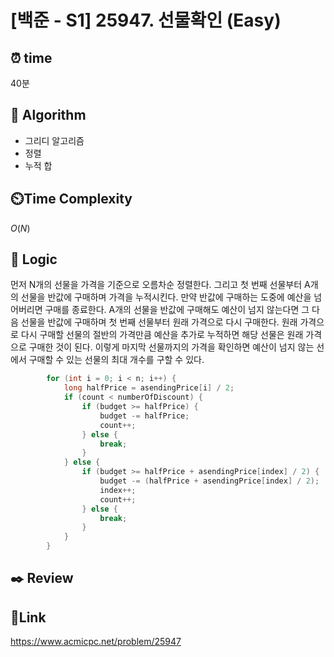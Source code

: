 # [백준 - S1] 25947. 선물확인 (Easy)

## ⏰ **time**

40분

## :pushpin: **Algorithm**

- 그리디 알고리즘
- 정렬
- 누적 합

## ⏲️**Time Complexity**

$O(N)$

## :round_pushpin: **Logic**

먼저 N개의 선물을 가격을 기준으로 오름차순 정렬한다.
그리고 첫 번째 선물부터 A개의 선물을 반값에 구매하며 가격을 누적시킨다.
만약 반값에 구매하는 도중에 예산을 넘어버리면 구매를 종료한다.
A개의 선물을 반값에 구매해도 예산이 넘지 않는다면 그 다음 선물을 반값에 구매하며 첫 번째 선물부터 원래 가격으로 다시 구매한다.
원래 가격으로 다시 구매할 선물의 절반의 가격만큼 예산을 추가로 누적하면 해당 선물은 원래 가격으로 구매한 것이 된다.
이렇게 마지막 선물까지의 가격을 확인하면 예산이 넘지 않는 선에서 구매할 수 있는 선물의 최대 개수를 구할 수 있다.

```java
		for (int i = 0; i < n; i++) {
			long halfPrice = asendingPrice[i] / 2;
			if (count < numberOfDiscount) {
				if (budget >= halfPrice) {
					budget -= halfPrice;
					count++;
				} else {
					break;
				}
			} else {
				if (budget >= halfPrice + asendingPrice[index] / 2) {
					budget -= (halfPrice + asendingPrice[index] / 2);
					index++;
					count++;
				} else {
					break;
				}
			}
		}
```

## :black_nib: **Review**

## 📡**Link**

https://www.acmicpc.net/problem/25947
